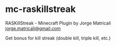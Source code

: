 # mc-raskillstreak
RASKillStreak - Minecraft Plugin
by Jorge Matricali <jorge.matricali@gmail.com>

Get bonus for kill streak (double kill, triple kill, etc.)
